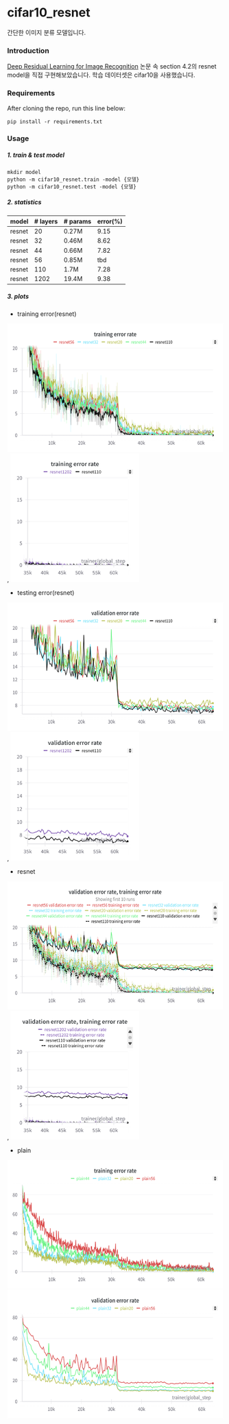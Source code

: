 # cifar10_resnet
간단한 이미지 분류 모델입니다.

### Introduction

[Deep Residual Learning for Image Recognition](https://arxiv.org/pdf/1512.03385) 논문 속 section 4.2의 resnet model을 직접 구현해보았습니다.
학습 데이터셋은 cifar10을 사용했습니다.


### Requirements
After cloning the repo, run this line below:
```
pip install -r requirements.txt
```

### Usage

##### 1. train & test model
```
mkdir model
python -m cifar10_resnet.train -model {모델}
python -m cifar10_resnet.test -model {모델}
```

##### 2. statistics
| model  | # layers  | # params | error(%) |
|--------|:----------|----------|----------|
| resnet | 20        | 0.27M    | 9.15     |
| resnet | 32        | 0.46M    | 8.62     |
| resnet | 44        | 0.66M    | 7.82     |
| resnet | 56        | 0.85M    | tbd      |
| resnet | 110       | 1.7M     | 7.28     |
| resnet | 1202      | 19.4M    | 9.38     |


##### 3. plots
- training error(resnet)

<img src="./result/resnet20~110_train.png" width="600" height="300">, <img src="./result/resnet110~1202_train.png" width="300" height="300">

- testing error(resnet)

<img src="./result/resnet20~110_test.png" width="600" height="300">, <img src="./result/resnet110~1202_test.png" width="300" height="300">

- resnet

<img src="./result/resnet20~110.png" width="600" height="300">, <img src="./result/resnet110~1202.png" width="300" height="300">

- plain

<img src="./result/plain_train.png" width="600" height="300"><img src="./result/plain_test.png" width="600" height="300">
